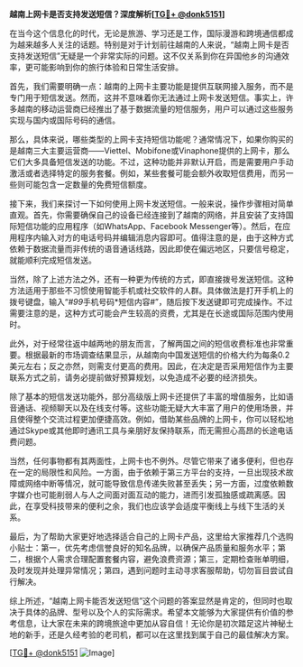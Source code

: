 **越南上网卡是否支持发送短信？深度解析[[TG💪+ @donk5151](https://t.me/s/donk5151)]**

在当今这个信息化的时代，无论是旅游、学习还是工作，国际漫游和跨境通信都成为越来越多人关注的话题。特别是对于计划前往越南的人来说，“越南上网卡是否支持发送短信”无疑是一个非常实际的问题。这不仅关系到你在异国他乡的沟通效率，更可能影响到你的旅行体验和日常生活安排。

首先，我们需要明确一点：越南的上网卡主要功能是提供互联网接入服务，而不是专门用于短信发送。然而，这并不意味着你无法通过上网卡发送短信。事实上，许多越南的移动运营商已经推出了基于数据流量的短信服务，用户可以通过这些服务实现与国内或国际号码的通信。

那么，具体来说，哪些类型的上网卡支持短信功能呢？通常情况下，如果你购买的是越南三大主要运营商——Viettel、Mobifone或Vinaphone提供的上网卡，那么它们大多具备短信发送的功能。不过，这种功能并非默认开启，而是需要用户手动激活或者选择特定的服务套餐。例如，某些套餐可能会额外收取短信费用，而另一些则可能包含一定数量的免费短信额度。

接下来，我们来探讨一下如何使用上网卡发送短信。一般来说，操作步骤相对简单直观。首先，你需要确保自己的设备已经连接到了越南的网络，并且安装了支持国际短信功能的应用程序（如WhatsApp、Facebook Messenger等）。然后，在应用程序内输入对方的电话号码并编辑消息内容即可。值得注意的是，由于这种方式依赖于数据流量而非传统的语音通话线路，因此即使在偏远地区，只要信号稳定，就能顺利完成短信发送。

当然，除了上述方法之外，还有一种更为传统的方式，即直接拨号发送短信。这种方法适用于那些不习惯使用智能手机或社交软件的人群。具体做法是打开手机上的拨号键盘，输入“*#99*手机号码*短信内容#”，随后按下发送键即可完成操作。不过需要注意的是，这种方式可能会产生较高的资费，尤其是在长途或国际范围内使用时。

此外，对于经常往返中越两地的朋友而言，了解两国之间的短信收费标准也非常重要。根据最新的市场调查结果显示，从越南向中国发送短信的价格大约为每条0.2美元左右；反之亦然，则需支付更高的费用。因此，在决定是否采用短信作为主要联系方式之前，请务必提前做好预算规划，以免造成不必要的经济损失。

除了基本的短信发送功能外，部分高级版上网卡还提供了丰富的增值服务，比如语音通话、视频聊天以及在线支付等。这些功能无疑大大丰富了用户的使用场景，并且使得整个交流过程更加便捷高效。例如，借助某些品牌的上网卡，你可以轻松地通过Skype或其他即时通讯工具与亲朋好友保持联系，而无需担心高昂的长途电话费问题。

当然，任何事物都有其两面性，上网卡也不例外。尽管它带来了诸多便利，但也存在一定的局限性和风险。一方面，由于依赖于第三方平台的支持，一旦出现技术故障或网络中断等情况，就可能导致信息传递失败甚至丢失；另一方面，过度依赖数字媒介也可能削弱人与人之间面对面互动的能力，进而引发孤独感或疏离感。因此，在享受科技带来的便利之余，我们也应该学会适度平衡线上与线下生活的关系。

最后，为了帮助大家更好地选择适合自己的上网卡产品，这里给大家推荐几个选购小贴士：第一，优先考虑信誉良好的知名品牌，以确保产品质量和服务水平；第二，根据个人需求合理配置套餐内容，避免浪费资源；第三，定期检查账单明细，及时发现并处理异常情况；第四，遇到问题时主动寻求客服帮助，切勿盲目尝试自行解决。

综上所述，“越南上网卡能否发送短信”这个问题的答案显然是肯定的，但同时也取决于具体的品牌、型号以及个人的实际需求。希望本文能够为大家提供有价值的参考信息，让大家在未来的跨境旅途中更加从容自信！无论你是初次踏足这片神秘土地的新手，还是久经考验的老司机，都可以在这里找到属于自己的最佳解决方案。

[[TG💪+ @donk5151](https://t.me/s/donk5151) ![Image](https://i.postimg.cc/rwNCRYN7/Snipaste-2025-04-30-17-27-05.png)]